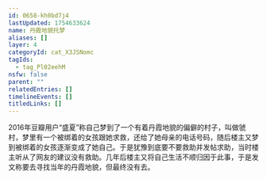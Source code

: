 ```yaml
---
id: 0658-kh0bd7j4
lastUpdated: 1754633624
name: 丹霞地貌托梦
aliases: []
layer: 4
categoryId: cat_X3JSNomc
tagIds:
  - tag_Pl02eehM
nsfw: false
parent: ""
relatedEntries: []
timelineEvents: []
titledLinks: []
---
```


2016年豆瓣用户“盛夏”称自己梦到了一个有着丹霞地貌的偏僻的村子，叫做虢村，梦里有一个被绑着的女孩跟她求救，还给了她母亲的电话号码，随后楼主又梦到被绑着的女孩逐渐变成了她自己。于是犹豫到底要不要救助并发帖求助，当时楼主听从了网友的建议没有救助。几年后楼主又将自己生活不顺归因于此事，于是发文称要去寻找当年的丹霞地貌，但最终没有去。